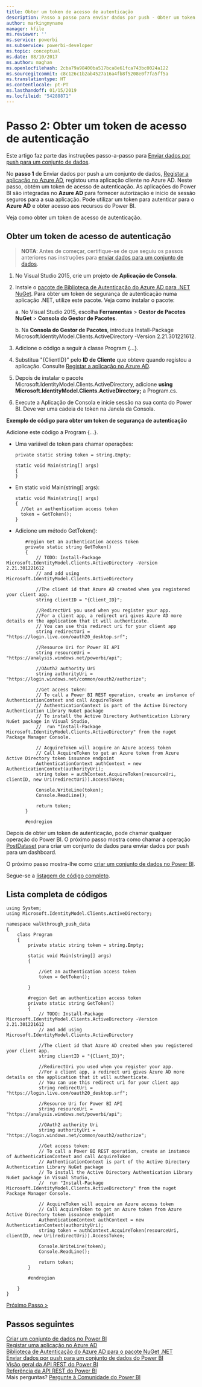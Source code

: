 ```yaml
---
title: Obter um token de acesso de autenticação
description: Passo a passo para enviar dados por push - Obter um token de acesso de autenticação
author: markingmyname
manager: kfile
ms.reviewer: ''
ms.service: powerbi
ms.subservice: powerbi-developer
ms.topic: conceptual
ms.date: 08/10/2017
ms.author: maghan
ms.openlocfilehash: 2cba79a98400ba517bca8e61fca743bc0024a122
ms.sourcegitcommit: c8c126c1b2ab4527a16a4fb8f5208e0f7fa5ff5a
ms.translationtype: HT
ms.contentlocale: pt-PT
ms.lasthandoff: 01/15/2019
ms.locfileid: "54288871"
---
```

# <a name="step-2-get-an-authentication-access-token"></a>Passo 2: Obter um token de acesso de autenticação
Este artigo faz parte das instruções passo-a-passo para [Enviar dados por push para um conjunto de dados](walkthrough-push-data.md).

No **passo 1** de Enviar dados por push a um conjunto de dados, [Registar a aplicação no Azure AD](walkthrough-push-data-register-app-with-azure-ad.md), registou uma aplicação cliente no Azure AD. Neste passo, obtém um token de acesso de autenticação. As aplicações do Power BI são integradas no **Azure AD** para fornecer autorização e início de sessão seguros para a sua aplicação. Pode utilizar um token para autenticar para o **Azure AD** e obter acesso aos recursos do Power BI.

Veja como obter um token de acesso de autenticação.

## <a name="get-an-authentication-access-token"></a>Obter um token de acesso de autenticação
> **NOTA**: Antes de começar, certifique-se de que seguiu os passos anteriores nas instruções para [enviar dados para um conjunto de dados](walkthrough-push-data.md).
> 
> 

1. No Visual Studio 2015, crie um projeto de **Aplicação de Consola**.
2. Instale o [pacote de Biblioteca de Autenticação do Azure AD para .NET NuGet](https://www.nuget.org/packages/Microsoft.IdentityModel.Clients.ActiveDirectory/). Para obter um token de segurança de autenticação numa aplicação .NET, utilize este pacote. Veja como instalar o pacote:
   
     a. No Visual Studio 2015, escolha **Ferramentas** > **Gestor de Pacotes NuGet** > **Consola do Gestor de Pacotes**.
   
     b. Na **Consola do Gestor de Pacotes**, introduza Install-Package Microsoft.IdentityModel.Clients.ActiveDirectory -Version 2.21.301221612.
3. Adicione o código a seguir à classe Program {…}.
4. Substitua "{ClientID}" pelo **ID de Cliente** que obteve quando registou a aplicação. Consulte [Registar a aplicação no Azure AD](walkthrough-push-data-register-app-with-azure-ad.md).
5. Depois de instalar o pacote Microsoft.IdentityModel.Clients.ActiveDirectory, adicione **using Microsoft.IdentityModel.Clients.ActiveDirectory;** a Program.cs.
6. Execute a Aplicação de Consola e inicie sessão na sua conta do Power BI. Deve ver uma cadeia de token na Janela da Consola.

**Exemplo de código para obter um token de segurança de autenticação**

Adicione este código a Program {...}.

* Uma variável de token para chamar operações:
  
  ```
  private static string token = string.Empty;
  
  static void Main(string[] args)
  {
  }
  ```
* Em static void Main(string[] args):
  
  ```
  static void Main(string[] args)
  {
    //Get an authentication access token
    token = GetToken();
  }
  ```
* Adicione um método GetToken():

```
       #region Get an authentication access token
       private static string GetToken()
       {
           // TODO: Install-Package Microsoft.IdentityModel.Clients.ActiveDirectory -Version 2.21.301221612
           // and add using Microsoft.IdentityModel.Clients.ActiveDirectory

           //The client id that Azure AD created when you registered your client app.
           string clientID = "{Client_ID}";

           //RedirectUri you used when you register your app.
           //For a client app, a redirect uri gives Azure AD more details on the application that it will authenticate.
           // You can use this redirect uri for your client app
           string redirectUri = "https://login.live.com/oauth20_desktop.srf";

           //Resource Uri for Power BI API
           string resourceUri = "https://analysis.windows.net/powerbi/api";

           //OAuth2 authority Uri
           string authorityUri = "https://login.windows.net/common/oauth2/authorize";

           //Get access token:
           // To call a Power BI REST operation, create an instance of AuthenticationContext and call AcquireToken
           // AuthenticationContext is part of the Active Directory Authentication Library NuGet package
           // To install the Active Directory Authentication Library NuGet package in Visual Studio,
           //  run "Install-Package Microsoft.IdentityModel.Clients.ActiveDirectory" from the nuget Package Manager Console.

           // AcquireToken will acquire an Azure access token
           // Call AcquireToken to get an Azure token from Azure Active Directory token issuance endpoint
           AuthenticationContext authContext = new AuthenticationContext(authorityUri);
           string token = authContext.AcquireToken(resourceUri, clientID, new Uri(redirectUri)).AccessToken;

           Console.WriteLine(token);
           Console.ReadLine();

           return token;
       }

       #endregion
```

Depois de obter um token de autenticação, pode chamar qualquer operação do Power BI. O próximo passo mostra como chamar a operação [PostDataset](https://docs.microsoft.com/rest/api/power-bi/pushdatasets) para criar um conjunto de dados para enviar dados por push para um dashboard.

O próximo passo mostra-lhe como [criar um conjunto de dados no Power BI](walkthrough-push-data-create-dataset.md).

Segue-se a [listagem de código completo](#code).

<a name="code"/>

## <a name="complete-code-listing"></a>Lista completa de códigos
    using System;
    using Microsoft.IdentityModel.Clients.ActiveDirectory;

    namespace walkthrough_push_data
    {
        class Program
        {
            private static string token = string.Empty;

            static void Main(string[] args)
            {

                //Get an authentication access token
                token = GetToken();

            }

            #region Get an authentication access token
            private static string GetToken()
            {
                // TODO: Install-Package Microsoft.IdentityModel.Clients.ActiveDirectory -Version 2.21.301221612
                // and add using Microsoft.IdentityModel.Clients.ActiveDirectory

                //The client id that Azure AD created when you registered your client app.
                string clientID = "{Client_ID}";

                //RedirectUri you used when you register your app.
                //For a client app, a redirect uri gives Azure AD more details on the application that it will authenticate.
                // You can use this redirect uri for your client app
                string redirectUri = "https://login.live.com/oauth20_desktop.srf";

                //Resource Uri for Power BI API
                string resourceUri = "https://analysis.windows.net/powerbi/api";

                //OAuth2 authority Uri
                string authorityUri = "https://login.windows.net/common/oauth2/authorize";

                //Get access token:
                // To call a Power BI REST operation, create an instance of AuthenticationContext and call AcquireToken
                // AuthenticationContext is part of the Active Directory Authentication Library NuGet package
                // To install the Active Directory Authentication Library NuGet package in Visual Studio,
                //  run "Install-Package Microsoft.IdentityModel.Clients.ActiveDirectory" from the nuget Package Manager Console.

                // AcquireToken will acquire an Azure access token
                // Call AcquireToken to get an Azure token from Azure Active Directory token issuance endpoint
                AuthenticationContext authContext = new AuthenticationContext(authorityUri);
                string token = authContext.AcquireToken(resourceUri, clientID, new Uri(redirectUri)).AccessToken;

                Console.WriteLine(token);
                Console.ReadLine();

                return token;
            }

            #endregion

        }
    }


[Próximo Passo >](walkthrough-push-data-create-dataset.md)

## <a name="next-steps"></a>Passos seguintes
[Criar um conjunto de dados no Power BI](walkthrough-push-data-create-dataset.md)  
[Registar uma aplicação no Azure AD](walkthrough-push-data-register-app-with-azure-ad.md)  
[Biblioteca de Autenticação do Azure AD para o pacote NuGet .NET](https://www.nuget.org/packages/Microsoft.IdentityModel.Clients.ActiveDirectory/)  
[Enviar dados por push para um conjunto de dados do Power BI](walkthrough-push-data.md)  
[Visão geral da API REST do Power BI](overview-of-power-bi-rest-api.md)  
[Referência da API REST do Power BI](https://docs.microsoft.com/rest/api/power-bi/)  
Mais perguntas? [Pergunte à Comunidade do Power BI](http://community.powerbi.com/)

